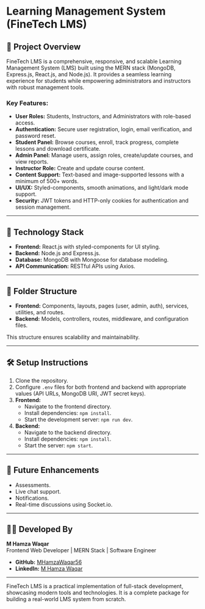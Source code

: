 


# Learning Management System (FineTech LMS)

## 🔹 Project Overview
FineTech LMS is a comprehensive, responsive, and scalable Learning Management System (LMS) built using the MERN stack (MongoDB, Express.js, React.js, and Node.js). It provides a seamless learning experience for students while empowering administrators and instructors with robust management tools.

### Key Features:
- **User Roles:** Students, Instructors, and Administrators with role-based access.
- **Authentication:** Secure user registration, login, email verification, and password reset.
- **Student Panel:** Browse courses, enroll, track progress, complete lessons and download certificate.
- **Admin Panel:** Manage users, assign roles, create/update courses, and view reports.
- **Instructor Role:** Create and update course content.
- **Content Support:** Text-based and image-supported lessons with a minimum of 500+ words.
- **UI/UX:** Styled-components, smooth animations, and light/dark mode support.
- **Security:** JWT tokens and HTTP-only cookies for authentication and session management.

---

## 🔧 Technology Stack
- **Frontend:** React.js with styled-components for UI styling.
- **Backend:** Node.js and Express.js.
- **Database:** MongoDB with Mongoose for database modeling.
- **API Communication:** RESTful APIs using Axios.

---

## 📂 Folder Structure
- **Frontend:** Components, layouts, pages (user, admin, auth), services, utilities, and routes.
- **Backend:** Models, controllers, routes, middleware, and configuration files.

This structure ensures scalability and maintainability.

---

## 🛠️ Setup Instructions
1. Clone the repository.
2. Configure `.env` files for both frontend and backend with appropriate values (API URLs, MongoDB URI, JWT secret keys).
3. **Frontend:**
    - Navigate to the frontend directory.
    - Install dependencies: `npm install`.
    - Start the development server: `npm run dev`.
4. **Backend:**
    - Navigate to the backend directory.
    - Install dependencies: `npm install`.
    - Start the server: `npm start`.

---

## 🌟 Future Enhancements
- Assessments.
- Live chat support.
- Notifications.
- Real-time discussions using Socket.io.

---

## 👨‍💻 Developed By
**M Hamza Waqar**  
Frontend Web Developer | MERN Stack | Software Engineer  
- **GitHub:** [MHamzaWaqar56](https://github.com/MHamzaWaqar56)  
- **LinkedIn:** [M Hamza Waqar](https://www.linkedin.com/in/m-hamza-waqar-58b9b5240/)  

---
FineTech LMS is a practical implementation of full-stack development, showcasing modern tools and technologies. It is a complete package for building a real-world LMS system from scratch.

